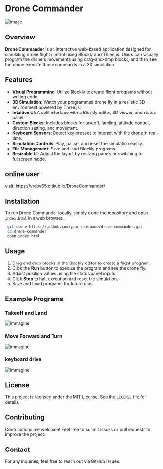 # Drone Commander 
![image](https://github.com/user-attachments/assets/19607562-ec93-4e99-b6c9-6a8b50a2f5bb)

## Overview

**Drone Commander** is an interactive web-based application designed for simulating drone flight control using Blockly and Three.js. Users can visually program the drone's movements using drag-and-drop blocks, and then see the drone execute those commands in a 3D simulation.

## Features

- **Visual Programming**: Utilize Blockly to create flight programs without writing code.
- **3D Simulation**: Watch your programmed drone fly in a realistic 3D environment powered by Three.js.
- **Intuitive UI**: A split interface with a Blockly editor, 3D viewer, and status panel.
- **Custom Blocks**: Includes blocks for takeoff, landing, altitude control, direction setting, and movement.
- **Keyboard Sensors**: Detect key presses to interact with the drone in real-time.
- **Simulation Controls**: Play, pause, and reset the simulation easily.
- **File Management**: Save and load Blockly programs.
- **Resizable UI**: Adjust the layout by resizing panels or switching to fullscreen mode.

## online user

visit: https://vroby65.github.io/DroneCommander/

## Installation

To run Drone Commander locally, simply clone the repository and open `index.html` in a web browser.

```sh
 git clone https://github.com/your-username/drone-commander.git
 cd drone-commander
 open index.html
```

## Usage

1. Drag and drop blocks in the Blockly editor to create a flight program.
2. Click the **Run** button to execute the program and see the drone fly.
3. Adjust position values using the status panel inputs.
4. Click **Stop** to halt execution and reset the simulation.
5. Save and Load programs for future use.

## Example Programs

### Takeoff and Land
![immagine](https://github.com/user-attachments/assets/1daa4553-e4e5-4649-817e-86136fc48bee)


### Move Forward and Turn
![immagine](https://github.com/user-attachments/assets/16e1369c-1941-4176-9a8c-0812cb470725)

### keyboard drive
![immagine](https://github.com/user-attachments/assets/df4a548e-9acf-4fa0-881b-b888c8874cb1)


## License

This project is licensed under the MIT License. See the `LICENSE` file for details.

## Contributing

Contributions are welcome! Feel free to submit issues or pull requests to improve the project.

## Contact

For any inquiries, feel free to reach out via GitHub Issues.


